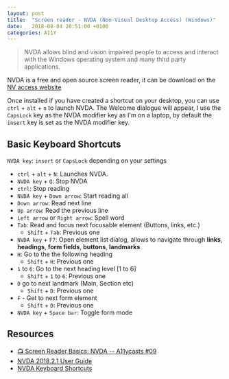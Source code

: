 ```yaml
---
layout: post
title:  "Screen reader - NVDA (Non-Visual Desktop Access) (Windows)"
date:   2018-08-04 20:51:00 +0100
categories: A11Y
---
```


> NVDA allows blind and vision impaired people to access and interact with the Windows operating system and many third party applications.

NVDA is a free and open source screen reader, it can be download on the [NV access website](https://www.nvaccess.org/download/)

Once installed if you have created a shortcut on your desktop, you can use `ctrl` + `alt` + `n` to launch NVDA. The Welcome dialogue will appear, I use the `CapsLock` key as the NVDA modifier key as I'm on a laptop, by default the `insert` key is set as the NVDA modifier key.

## Basic Keyboard Shortcuts

`NVDA key`: `insert` or `CapsLock` depending on your settings

- `ctrl` + `alt` + `N`: Launches NVDA.
- `NVDA key` + `Q`: Stop NVDA
- `ctrl`: Stop reading
- `NVDA key` + `Down arrow`: Start reading all
- `Down arrow`: Read next line
- `Up arrow`: Read the previous line
- `Left arrow` or `Right arrow`: Spell word
- `Tab`: Read and focus next focusable element (Buttons, links, etc.)
  - `Shift` + `Tab`: Previous one
- `NVDA key` + `F7`: Open element list dialog, allows to navigate through **links**, **headings**, **form fields**, **buttons**, **landmarks**
- `H`: Go to the the following heading
  - `Shift` + `H`: Previous one
- `1` to `6`: Go to the next heading level [1 to 6]
  - `Shift` + `1` to `6`: Previous one
- `D` go to next landmark (Main, Section etc)
  - `Shift` + `D`: Previous one
- `F` - Get to next form element
  - `Shift` + `D`: Previous one
- `NVDA key` + `Space bar`: Toggle form mode

## Resources

- [📺 Screen Reader Basics: NVDA -- A11ycasts #09](https://www.youtube.com/watch?v=Jao3s_CwdRU)
- [NVDA 2018.2.1 User Guide](https://www.nvaccess.org/files/nvda/documentation/userGuide.html?)
- [NVDA Keyboard Shortcuts](https://dequeuniversity.com/screenreaders/nvda-keyboard-shortcuts)
